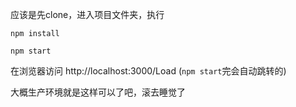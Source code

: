 应该是先clone，进入项目文件夹，执行

`npm install`

`npm start`

在浏览器访问 http://localhost:3000/Load (`npm start`完会自动跳转的)

大概生产环境就是这样可以了吧，滚去睡觉了